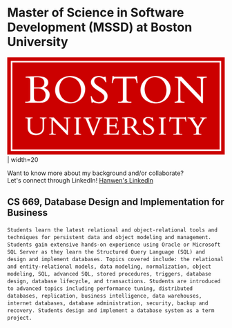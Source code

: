 # Master of Science in Software Development (MSSD) at Boston University

![Boston University Logo](BU-logo.png "Boston University Logo") | width=20

Want to know more about my background and/or collaborate?\
Let's connect through LinkedIn!
[Hanwen's LinkedIn](https://www.linkedin.com/in/hanwenzhang123)

## CS 669, Database Design and Implementation for Business
`Students learn the latest relational and object-relational tools and techniques for persistent data and
object modeling and management. Students gain extensive hands-on experience using Oracle or
Microsoft SQL Server as they learn the Structured Query Language (SQL) and design and implement
databases. Topics covered include: the relational and entity-relational models, data modeling,
normalization, object modeling, SQL, advanced SQL, stored procedures, triggers, database design,
database lifecycle, and transactions. Students are introduced to advanced topics including performance
tuning, distributed databases, replication, business intelligence, data warehouses, internet databases,
database administration, security, backup and recovery. Students design and implement a database
system as a term project. `
